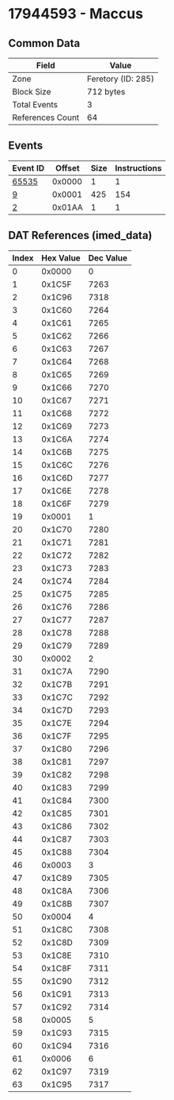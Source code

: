 # 17944593 - Maccus

## Common Data

| Field            | Value              |
|------------------|--------------------|
| Zone             | Feretory (ID: 285) |
| Block Size       | 712 bytes          |
| Total Events     | 3                  |
| References Count | 64                 |

## Events

| Event ID            | Offset   |   Size |   Instructions |
|---------------------|----------|--------|----------------|
| [65535](./65535.md) | 0x0000   |      1 |              1 |
| [9](./9.md)         | 0x0001   |    425 |            154 |
| [2](./2.md)         | 0x01AA   |      1 |              1 |

## DAT References (imed_data)

|   Index | Hex Value   |   Dec Value |
|---------|-------------|-------------|
|       0 | 0x0000      |           0 |
|       1 | 0x1C5F      |        7263 |
|       2 | 0x1C96      |        7318 |
|       3 | 0x1C60      |        7264 |
|       4 | 0x1C61      |        7265 |
|       5 | 0x1C62      |        7266 |
|       6 | 0x1C63      |        7267 |
|       7 | 0x1C64      |        7268 |
|       8 | 0x1C65      |        7269 |
|       9 | 0x1C66      |        7270 |
|      10 | 0x1C67      |        7271 |
|      11 | 0x1C68      |        7272 |
|      12 | 0x1C69      |        7273 |
|      13 | 0x1C6A      |        7274 |
|      14 | 0x1C6B      |        7275 |
|      15 | 0x1C6C      |        7276 |
|      16 | 0x1C6D      |        7277 |
|      17 | 0x1C6E      |        7278 |
|      18 | 0x1C6F      |        7279 |
|      19 | 0x0001      |           1 |
|      20 | 0x1C70      |        7280 |
|      21 | 0x1C71      |        7281 |
|      22 | 0x1C72      |        7282 |
|      23 | 0x1C73      |        7283 |
|      24 | 0x1C74      |        7284 |
|      25 | 0x1C75      |        7285 |
|      26 | 0x1C76      |        7286 |
|      27 | 0x1C77      |        7287 |
|      28 | 0x1C78      |        7288 |
|      29 | 0x1C79      |        7289 |
|      30 | 0x0002      |           2 |
|      31 | 0x1C7A      |        7290 |
|      32 | 0x1C7B      |        7291 |
|      33 | 0x1C7C      |        7292 |
|      34 | 0x1C7D      |        7293 |
|      35 | 0x1C7E      |        7294 |
|      36 | 0x1C7F      |        7295 |
|      37 | 0x1C80      |        7296 |
|      38 | 0x1C81      |        7297 |
|      39 | 0x1C82      |        7298 |
|      40 | 0x1C83      |        7299 |
|      41 | 0x1C84      |        7300 |
|      42 | 0x1C85      |        7301 |
|      43 | 0x1C86      |        7302 |
|      44 | 0x1C87      |        7303 |
|      45 | 0x1C88      |        7304 |
|      46 | 0x0003      |           3 |
|      47 | 0x1C89      |        7305 |
|      48 | 0x1C8A      |        7306 |
|      49 | 0x1C8B      |        7307 |
|      50 | 0x0004      |           4 |
|      51 | 0x1C8C      |        7308 |
|      52 | 0x1C8D      |        7309 |
|      53 | 0x1C8E      |        7310 |
|      54 | 0x1C8F      |        7311 |
|      55 | 0x1C90      |        7312 |
|      56 | 0x1C91      |        7313 |
|      57 | 0x1C92      |        7314 |
|      58 | 0x0005      |           5 |
|      59 | 0x1C93      |        7315 |
|      60 | 0x1C94      |        7316 |
|      61 | 0x0006      |           6 |
|      62 | 0x1C97      |        7319 |
|      63 | 0x1C95      |        7317 |
